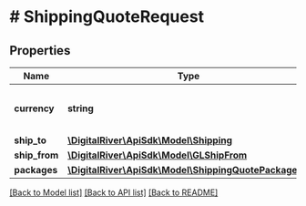 # # ShippingQuoteRequest

## Properties

Name | Type | Description | Notes
------------ | ------------- | ------------- | -------------
**currency** | **string** | A three-letter ISO currency code. |
**ship_to** | [**\DigitalRiver\ApiSdk\Model\Shipping**](Shipping.md) |  |
**ship_from** | [**\DigitalRiver\ApiSdk\Model\GLShipFrom**](GLShipFrom.md) |  |
**packages** | [**\DigitalRiver\ApiSdk\Model\ShippingQuotePackages[]**](ShippingQuotePackages.md) |  |

[[Back to Model list]](../../README.md#models) [[Back to API list]](../../README.md#endpoints) [[Back to README]](../../README.md)
